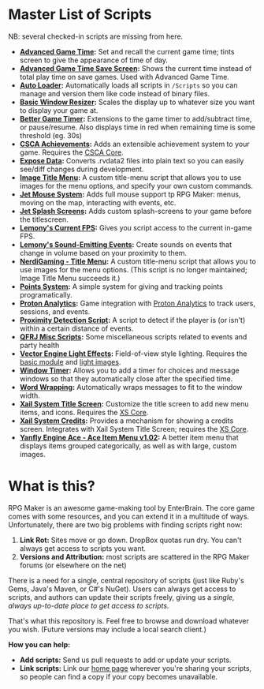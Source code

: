 # Master List of Scripts

NB: several checked-in scripts are missing from here.

- **[Advanced Game Time](https://github.com/ashes999/rpg-maker-resources/blob/gh-pages/vx-ace/scripts/advanced_game_time.rb):** Set and recall the current game time; tints screen to give the appearance of time of day.
- **[Advanced Game Time Save Screen](https://github.com/ashes999/rpg-maker-resources/blob/gh-pages/vx-ace/scripts/advanced_game_time_save_screen.rb):** Shows the current time instead of total play time on save games. Used with Advanced Game Time.
- **[Auto Loader](https://github.com/ashes999/rpg-maker-resources/blob/gh-pages/vx-ace/scripts/auto_loader.rb):** Automatically loads all scripts in `/Scripts` so you can manage and version them like code instead of binary files.
- **[Basic Window Resizer](https://github.com/ashes999/rpg-maker-resources/blob/gh-pages/vx-ace/scripts/basic_window_resizer.rb):** Scales the display up to whatever size you want to display your game at.
- **[Better Game Timer](https://github.com/ashes999/rpg-maker-resources/blob/gh-pages/vx-ace/scripts/better_game_timer.rb):** Extensions to the game timer to add/subtract time, or pause/resume. Also displays time in red when remaining time is some threshold (eg. 30s)
- **[CSCA Achievements](https://github.com/ashes999/rpg-maker-resources/blob/gh-pages/vx-ace/scripts/CSCA_Achievements.rb):** Adds an extensible achievement system to your game. Requires the [CSCA Core](https://github.com/ashes999/rpg-maker-resources/blob/gh-pages/vx-ace/scripts/CSCA_Core.rb).
- **[Expose Data](https://github.com/ashes999/rpg-maker-resources/blob/gh-pages/vx-ace/scripts/expose_data.rb):** Converts .rvdata2 files into plain text so you can easily see/diff changes during development.
- **[Image Title Menu](https://github.com/ashes999/rpg-maker-resources/blob/gh-pages/vx-ace/scripts/image_title_menu.rb):** A custom title-menu script that allows you to use images for the menu options, and specify your own custom commands.
- **[Jet Mouse System](https://github.com/ashes999/rpg-maker-resources/blob/gh-pages/vx-ace/scripts/jet_mouse_system.rb):** Adds full mouse support tp RPG Maker: menus, moving on the map, interacting with events, etc.
- **[Jet Splash Screens](https://github.com/ashes999/rpg-maker-resources/blob/gh-pages/vx-ace/scripts/jet_splash_screens.rb):** Adds custom splash-screens to your game before the titlescreen.
- **[Lemony's Current FPS](https://github.com/ashes999/rpg-maker-resources/blob/gh-pages/vx-ace/scripts/lemonys_current_fps.rb):** Gives you script access to the current in-game FPS.
- **[Lemony's Sound-Emitting Events](https://github.com/ashes999/rpg-maker-resources/blob/gh-pages/vx-ace/scripts/lemonys_sound_emitting_events.rb):** Create sounds on events that change in volume based on your proximity to them.
- **[NerdiGaming - Title Menu](https://github.com/ashes999/rpg-maker-resources/blob/gh-pages/vx-ace/scripts/nerdigaming_title_menu.rb):** A custom title-menu script that allows you to use images for the menu options. (This script is no longer maintained; Image Title Menu succeeds it.)
- **[Points System](https://github.com/ashes999/rpg-maker-resources/blob/gh-pages/vx-ace/scripts/points_system.rb):** A simple system for giving and tracking points programatically.
- **[Proton Analytics](https://github.com/ashes999/rpg-maker-resources/blob/gh-pages/vx-ace/scripts/proton_analytics.rb):** Game integration with [Proton Analytics](http://www.protonanalytics.com) to track users, sessions, and events.
- **[Proximity Detection Script](https://github.com/ashes999/rpg-maker-resources/blob/gh-pages/vx-ace/scripts/proximity_detection.rb):** A script to detect if the player is (or isn't) within a certain distance of events.
- **[QFRJ Misc Scripts](https://github.com/ashes999/rpg-maker-resources/blob/gh-pages/vx-ace/scripts/qfrj_misc_scripts.rb):** Some miscellaneous scripts related to events and party health
- **[Vector Engine Light Effects](https://github.com/ashes999/rpg-maker-resources/blob/gh-pages/vx-ace/scripts/vector_engine_light_effects.rb):** Field-of-view style lighting. Requires the [basic module](https://github.com/ashes999/rpg-maker-resources/blob/gh-pages/vx-ace/scripts/vector_engine_basic_module.rb) and [light images](https://github.com/ashes999/rpg-maker-resources/blob/gh-pages/vx-ace/scripts/victor_engine_light_effects_images.zip).
- **[Window Timer](https://github.com/ashes999/rpg-maker-resources/blob/gh-pages/vx-ace/scripts/window_timer.rb):** Allows you to add a timer for choices and message windows so that they automatically close after the specified time.
- **[Word Wrapping](https://github.com/ashes999/rpg-maker-resources/blob/gh-pages/vx-ace/scripts/word_wrapping_by_killozapit.rb):** Automatically wraps messages to fit to the window width.
- **[Xail System Title Screen](https://github.com/ashes999/rpg-maker-resources/blob/gh-pages/vx-ace/scripts/xail_system_title.rb):** Customize the title screen to add new menu items, and icons. Requires the [XS Core](https://github.com/ashes999/rpg-maker-resources/blob/gh-pages/vx-ace/scripts/xail_system_core.rb).
- **[Xail System Credits](https://github.com/ashes999/rpg-maker-resources/blob/gh-pages/vx-ace/scripts/xail_system_credits.rb):** Provides a mechanism for showing a credits screen. Integrates with Xail System Title Screen; requires the [XS Core](https://github.com/ashes999/rpg-maker-resources/blob/gh-pages/vx-ace/scripts/xail_system_core.rb).
- **[Yanfly Engine Ace - Ace Item Menu v1.02](https://github.com/ashes999/rpg-maker-resources/blob/gh-pages/vx-ace/scripts/ace_item_menu.rb):** A better item menu that displays items grouped categorically, as well as with large, custom images.


# What is this?

RPG Maker is an awesome game-making tool by EnterBrain. The core game comes with some resources, and you can extend it in a multitude of ways. Unfortunately, there are two big problems with finding scripts right now:

1. **Link Rot:** Sites move or go down. DropBox quotas run dry. You can't always get access to scripts you want.
2. **Versions and Attribution:** most scripts are scattered in the RPG Maker forums (or elsewhere on the net)

There is a need for a single, central repository of scripts (just like Ruby's Gems, Java's Maven, or C#'s NuGet). Users can always get access to scripts, and authors can update their scripts freely, giving us a *single, always up-to-date place to get access to scripts.*

That's what this repository is. Feel free to browse and download whatever you wish. (Future versions may include a local search client.)

**How you can help:**

- **Add scripts:** Send us pull requests to add or update your scripts.
- **Link scripts:** Link our [home page](http://ashes999.github.io/rpg-maker-resources) wherever you're sharing your scripts, so people can find a copy if your copy becomes unavailable.

